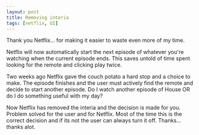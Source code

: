 ```yaml
---
layout: post
title: Removing interia
tags: [netflix, UI]
---
```


Thank you Netflix... for making it easier to waste even more of my time. 

Netflix will now automatically start the next episode of whatever you're watching when the current episode ends. This saves untold of time spent looking for the remote and clicking play twice.

Two weeks ago Netflix gave the couch potato a hard stop and a choice to make.  The episode finishes and the user must actively find the remote and decide to start another episode.  Do I watch another episode of House OR do I do something useful with my day?

Now Netflix has removed the interia and the decision is made for you. Problem solved for the user and for Netflix. Most of the time this is the correct decision and if its not the user can always turn it off.  Thanks... thanks alot.  